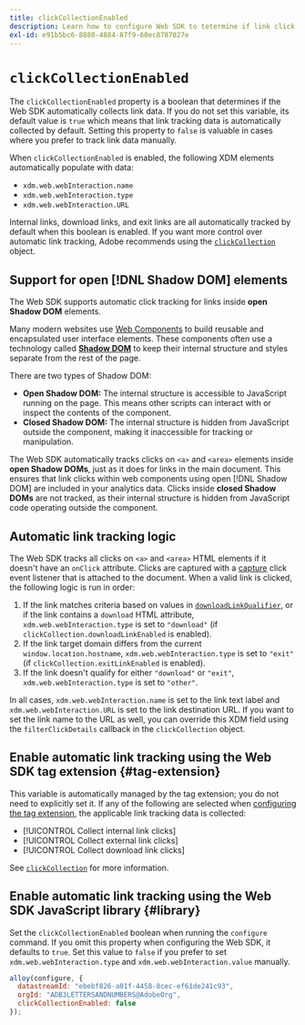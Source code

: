 ```yaml
---
title: clickCollectionEnabled
description: Learn how to configure Web SDK to tetermine if link click data is automatically collected.
exl-id: e91b5bc6-8880-4884-87f9-60ec8787027e
---
```

# `clickCollectionEnabled`

The `clickCollectionEnabled` property is a boolean that determines if the Web SDK automatically collects link data. If you do not set this variable, its default value is `true` which means that link tracking data is automatically collected by default. Setting this property to `false` is valuable in cases where you prefer to track link data manually.

When `clickCollectionEnabled` is enabled, the following XDM elements automatically populate with data:

* `xdm.web.webInteraction.name`
* `xdm.web.webInteraction.type`
* `xdm.web.webInteraction.URL`

Internal links, download links, and exit links are all automatically tracked by default when this boolean is enabled. If you want more control over automatic link tracking, Adobe recommends using the [`clickCollection`](clickcollection.md) object.

## Support for open [!DNL Shadow DOM] elements

The Web SDK supports automatic click tracking for links inside **open Shadow DOM** elements.

Many modern websites use [Web Components](https://developer.mozilla.org/en-US/docs/Web/Web_Components) to build reusable and encapsulated user interface elements. These components often use a technology called [**Shadow DOM**](https://developer.mozilla.org/en-US/docs/Web/API/Web_components/Using_shadow_DOM) to keep their internal structure and styles separate from the rest of the page.

There are two types of Shadow DOM:

* **Open Shadow DOM:** The internal structure is accessible to JavaScript running on the page. This means other scripts can interact with or inspect the contents of the component.
* **Closed Shadow DOM:** The internal structure is hidden from JavaScript outside the component, making it inaccessible for tracking or manipulation.

The Web SDK automatically tracks clicks on `<a>` and `<area>` elements inside **open Shadow DOMs**, just as it does for links in the main document. This ensures that link clicks within web components using open [!DNL Shadow DOM] are included in your analytics data. Clicks inside **closed Shadow DOMs** are not tracked, as their internal structure is hidden from JavaScript code operating outside the component.

## Automatic link tracking logic

The Web SDK tracks all clicks on `<a>` and `<area>` HTML elements if it doesn't have an `onClick` attribute. Clicks are captured with a [capture](https://www.w3.org/TR/uievents/#capture-phase) click event listener that is attached to the document. When a valid link is clicked, the following logic is run in order:

1. If the link matches criteria based on values in [`downloadLinkQualifier`](downloadlinkqualifier.md), or if the link contains a `download` HTML attribute, `xdm.web.webInteraction.type` is set to `"download"` (if `clickCollection.downloadLinkEnabled` is enabled).
1. If the link target domain differs from the current `window.location.hostname`, `xdm.web.webInteraction.type` is set to `"exit"` (if `clickCollection.exitLinkEnabled` is enabled).
1. If the link doesn't qualify for either `"download"` or `"exit"`, `xdm.web.webInteraction.type` is set to `"other"`.

In all cases, `xdm.web.webInteraction.name` is set to the link text label and `xdm.web.webInteraction.URL` is set to the link destination URL. If you want to set the link name to the URL as well, you can override this XDM field using the `filterClickDetails` callback in the `clickCollection` object.

## Enable automatic link tracking using the Web SDK tag extension {#tag-extension}

This variable is automatically managed by the tag extension; you do not need to explicitly set it. If any of the following are selected when [configuring the tag extension](/help/tags/extensions/client/web-sdk/web-sdk-extension-configuration.md), the applicable link tracking data is collected:

* [!UICONTROL Collect internal link clicks]
* [!UICONTROL Collect external link clicks]
* [!UICONTROL Collect download link clicks]

See [`clickCollection`](clickcollection.md) for more information.

## Enable automatic link tracking using the Web SDK JavaScript library {#library}

Set the `clickCollectionEnabled` boolean when running the `configure` command. If you omit this property when configuring the Web SDK, it defaults to `true`. Set this value to `false` if you prefer to set `xdm.web.webInteraction.type` and `xdm.web.webInteraction.value` manually.

```js
alloy(configure, {
  datastreamId: "ebebf826-a01f-4458-8cec-ef61de241c93",
  orgId: "ADB3LETTERSANDNUMBERS@AdobeOrg",
  clickCollectionEnabled: false
});
```
